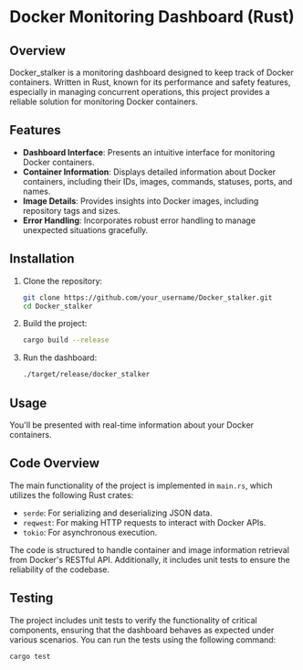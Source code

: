 # Docker Monitoring Dashboard (Rust)

## Overview
Docker_stalker is a monitoring dashboard designed to keep track of Docker containers. Written in Rust, known for its performance and safety features, especially in managing concurrent operations, this project provides a reliable solution for monitoring Docker containers.

## Features
- **Dashboard Interface**: Presents an intuitive interface for monitoring Docker containers.
- **Container Information**: Displays detailed information about Docker containers, including their IDs, images, commands, statuses, ports, and names.
- **Image Details**: Provides insights into Docker images, including repository tags and sizes.
- **Error Handling**: Incorporates robust error handling to manage unexpected situations gracefully.

## Installation
1. Clone the repository:
    ```bash
    git clone https://github.com/your_username/Docker_stalker.git
    cd Docker_stalker
    ```

2. Build the project:
    ```bash
    cargo build --release
    ```

3. Run the dashboard:
    ```bash
    ./target/release/docker_stalker
    ```

## Usage
You'll be presented with real-time information about your Docker containers.

## Code Overview
The main functionality of the project is implemented in `main.rs`, which utilizes the following Rust crates:
- `serde`: For serializing and deserializing JSON data.
- `reqwest`: For making HTTP requests to interact with Docker APIs.
- `tokio`: For asynchronous execution.

The code is structured to handle container and image information retrieval from Docker's RESTful API. Additionally, it includes unit tests to ensure the reliability of the codebase.

## Testing
The project includes unit tests to verify the functionality of critical components, ensuring that the dashboard behaves as expected under various scenarios. You can run the tests using the following command:
```bash
cargo test
